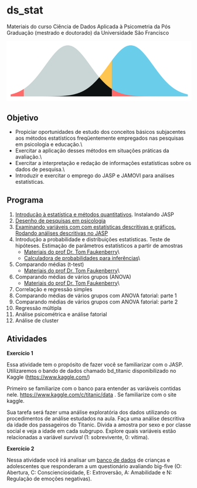 # ds_stat

Materiais do curso Ciência de Dados Aplicada à Psicometria da Pós Graduação (mestrado e doutorado) da Universidade São Francisco

![](slides/images/paste-785C7DB4.png)

## Objetivo

-   Propiciar oportunidades de estudo dos conceitos básicos subjacentes aos métodos estatísticos freqüentemente empregados nas pesquisas em psicologia e educação.\
-   Exercitar a aplicação desses métodos em situações práticas da avaliação.\
-   Exercitar a interpretação e redação de informações estatísticas sobre os dados de pesquisa.\
-   Introduzir e exercitar o emprego do JASP e JAMOVI para análises estatísticas.

## Programa

1.  [Introdução à estatística e métodos quantitativos](http://www.labape.com.br/rprimi/ds/slides/a1_intro.html). Instalando JASP
2.  [Desenho de pesquisas em psicologia](http://www.labape.com.br/rprimi/ds/slides/a1_intro.html)
3.  [Examinando variáveis com com estatísticas descritivas e gráficos. Rodando análises descritivas no JASP](http://www.labape.com.br/rprimi/ds/slides/a2_descri_stats.pptx)
4.  Introdução a probabilidade e distribuições estatísticas. Teste de hipóteses. Estimação de parâmetros estatísticos a partir de amostras
    -   [Materiais do prof Dr. Tom Faukenberry](https://github.com/rprimi/courses/blob/master/canvas/bayes/lecture1.pdf)\
    -   [Calculadora de probabilidades para inferências](https://tomfaulkenberry.shinyapps.io/dist_calc/)\
5.  Comparando médias (t-test)
    -   [Materiais do prof Dr. Tom Faukenberry](https://github.com/rprimi/courses/blob/master/canvas/5301/lecture1.pdf)\
6.  Comparando médias de vários grupos (ANOVA)
    -   [Materiais do prof Dr. Tom Faukenberry](https://github.com/rprimi/courses/blob/master/canvas/5301/lecture3.pdf)\
7.  Correlação e regressão simples
8.  Comparando médias de vários grupos com ANOVA fatorial: parte 1
9.  Comparando médias de vários grupos com ANOVA fatorial: parte 2
10. Regressão múltipla
11. Análise psicométrica e análise fatorial
12. Análise de cluster

## Atividades

**Exercício 1**

Essa atividade tem o propósito de fazer você se familiarizar com o JASP. Utilizaremos o bando de dados chamado bd_titanic disponibilizado no Kaggle (<https://www.kaggle.com/>)

Primeiro se familiarize com o banco para entender as variáveis contidas nele. <https://www.kaggle.com/c/titanic/data> . Se familiarize com o site kaggle.

Sua tarefa será fazer uma análise exploratória dos dados utilizando os procedimentos de análise estudados na aula. Faça uma análise descritiva da idade dos passageiros do Titanic. Divida a amostra por sexo e por classe social e veja a idade em cada subgrupo. Explore quais variáveis estão relacionadas a variável *survival* (1: sobrevivente, 0: vítima).

**Exercício 2**

Nessa atividade você irá analisar um [banco de dados](http://www.labape.com.br/rprimi/ds/bd_b5.csv) de crianças e adolescentes que responderam a um questionário avaliando big-five (O: Abertura, C: Conscienciosidade, E: Extroversão, A: Amabilidade e N: Regulação de emoções negativas).
